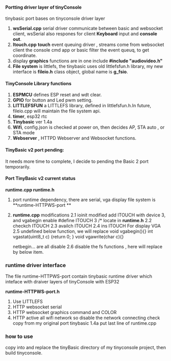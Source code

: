 #### Portting driver layer of tinyConsole
tinybasic port bases on tinyconsole driver layer 

1.  **wsSerial.cpp** serial driver communicate between basic and websocket client, wsSerial also respones for client **Keyboard** input and **console out**.
2. **Itouch.cpp** **touch** event queuing driver , streams come from websocket client the console cmd app or basic filter the event queuq, to get coordinate.
3. display **graphics** functions are in one include **#include "audiovideo.h"**
4. **File system** is littlefs, the tinybasic uses old littlefsfun.h library, my new interface is **fileio.h** class object, global name is **g_fsio**.
   	
#### TinyConsole Library functions
1. **ESPMCU** defines ESP reset and wdt clear.
2. **GPIO** for button and Led pwm setting.
3. **LITTLEFSFUN** a LITTLEFS library, defined in littlefsfun.h.In future, fileio.cpp will maintain the file system api. 
4. **timer**, esp32 rtc
5. **Tinybasic** ver 1.4a
6. **Wifi**, config.json is checked at power on, then decides AP, STA auto , or STA mode
7. **Webserver** , HTTPD Webserver and Websocket functions.
   
#### TinyBasic v2 port pending:
It needs more time to complete, I decide to pending the Basic 2 port temporarily. 

#### Port TinyBasic v2 current status
**runtime.cpp runtime.h**
1. port runtime dependency, there are serial, vga display file system is **runtime-HTTPWS-port **
2. **runtime.cpp** modifications
 2.1 ioinit modified  add ITOUCH with device 3, and vgabegin enable
  #define ITOUCH 3 /* locate in **runtime.h**
 2.2 checkch ITOUCH
 2.3 availch ITOUCH
 2.4 ins ITOUCH
 For display VGA
 2.5  undefined below function, we will replace
      void vgabegin(){}
int vgastat(uint8_t c) {return 0; }
void vgawrite(char c){}

      netbegin... are all disable
    2.6 disable the fs functions , here will replace by below item.

### runtime driver interface
 The file runtime-HTTPWS-port contain tinybasic runtime driver which inteface with draiver layers of tinyConsole with ESP32
 
 **runtime-HTTPWS-port.h**

1. Use LITTLEFS 
1. HTTP websocket serial 
2. HTTP websocket graphics command and COLOR
3. HTTP active all wifi network so disable the network connecting check
copy from my original  port tinybasic 1.4a
put last line of runtime.cpp

### how to use
copy into and replace the tinyBasic directory of my tinyconsole project, then build tinyconsole.